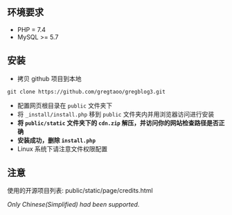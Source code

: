 ## 环境要求
- PHP = 7.4
- MySQL >= 5.7

## 安装
- 拷贝 github 项目到本地
```
git clone https://github.com/gregtaoo/gregblog3.git
```
- 配置网页根目录在 `public` 文件夹下
- 将 `_install/install.php` 移到 `public` 文件夹内并用浏览器访问进行安装
- **将 `public/static` 文件夹下的 `cdn.zip` 解压，并访问你的网站检查路径是否正确**
- **安装成功，删除 `install.php`**
- Linux 系统下请注意文件权限配置

## 注意
使用的开源项目列表:
public/static/page/credits.html

*Only Chinese(Simplified) had been supported.*